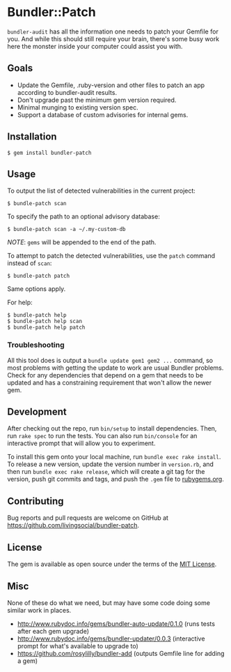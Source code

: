 # Bundler::Patch

`bundler-audit` has all the information one needs to patch your Gemfile for you. And while this should still require
your brain, there's some busy work here the monster inside your computer could assist you with.

## Goals

- Update the Gemfile, .ruby-version and other files to patch an app according to bundler-audit results.
- Don't upgrade past the minimum gem version required.
- Minimal munging to existing version spec.
- Support a database of custom advisories for internal gems.

## Installation

    $ gem install bundler-patch

## Usage

To output the list of detected vulnerabilities in the current project:

    $ bundle-patch scan

To specify the path to an optional advisory database:

    $ bundle-patch scan -a ~/.my-custom-db

*NOTE*: `gems` will be appended to the end of the path.

To attempt to patch the detected vulnerabilities, use the `patch` command instead of `scan`:

    $ bundle-patch patch

Same options apply.

For help:

    $ bundle-patch help
    $ bundle-patch help scan
    $ bundle-patch help patch

### Troubleshooting

All this tool does is output a `bundle update gem1 gem2 ...` command, so most problems with getting the update to work
are usual Bundler problems. Check for any dependencies that depend on a gem that needs to be updated and has a
constraining requirement that won't allow the newer gem.


## Development

After checking out the repo, run `bin/setup` to install dependencies. Then, run `rake spec` to run the tests. You can also run `bin/console` for an interactive prompt that will allow you to experiment.

To install this gem onto your local machine, run `bundle exec rake install`. To release a new version, update the version number in `version.rb`, and then run `bundle exec rake release`, which will create a git tag for the version, push git commits and tags, and push the `.gem` file to [rubygems.org](https://rubygems.org).

## Contributing

Bug reports and pull requests are welcome on GitHub at https://github.com/livingsocial/bundler-patch.


## License

The gem is available as open source under the terms of the [MIT License](http://opensource.org/licenses/MIT).


## Misc

None of these do what we need, but may have some code doing some similar work in places.

- http://www.rubydoc.info/gems/bundler-auto-update/0.1.0 (runs tests after each gem upgrade)
- http://www.rubydoc.info/gems/bundler-updater/0.0.3 (interactive prompt for what's available to upgrade to)
- https://github.com/rosylilly/bundler-add (outputs Gemfile line for adding a gem)


